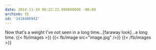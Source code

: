 ```yaml
---
date: 2014-11-19 06:22:22.000000000 -08:00
archive: fb
id: '1416406942'
---
```


Now that's a weight I've not seen in a long time…[faraway look]…a long time.
{{< fb/images >}}
{{< fb/image src="image.jpg" />}}
{{< /fb/images >}}
